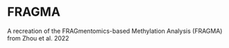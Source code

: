 # FRAGMA
A recreation of the FRAGmentomics-based Methylation Analysis (FRAGMA) from Zhou et al. 2022
